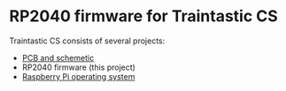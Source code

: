 # RP2040 firmware for Traintastic CS

Traintastic CS consists of several projects:
- [PCB and schemetic](https://github.com/traintastic/traintastic-cs-pcb)
- RP2040 firmware (this project)
- [Raspberry Pi operating system](https://github.com/traintastic/traintastic-cs-rpi)
